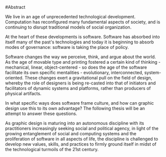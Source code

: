 


#Abstract

We live in an age of unprecedented technological development. Computation has reconfigured many fundamental aspects of society, and is continuing to disrupt traditional models of social organization.

At the heart of these developments is software. Software has absorbed into itself many of the past's technologies and today it is beginning to absorb modes of governance: software is taking the place of policy.

Software changes the way we perceive, think, and argue about the world. As the age of movable type and printing fostered a certain kind of thinking - mechanical, linear, object-centered - so does the age of the software facilitate its own specific mentalities - evolutionary, interconnected, system-oriented. These changes exert a gravitational pull on the field of design, whereby the role of designers is being re-casted into that of initiators and facilitators of dynamic systems and platforms, rather than producers of physical artifacts.

In what specific ways does software frame culture, and how can graphic design use this to its own advantage? The following thesis will be an attempt to answer these questions.

As graphic design is maturing into an autonomous discipline with its practitioners increasingly seeking social and political agency, in light of the growing entanglement of social and computing systems and the proliferation of software in all aspects of life, the discipline is challenged to develop new values, skills, and practices to firmly ground itself in midst of the technological turmoils of the 21st century.
